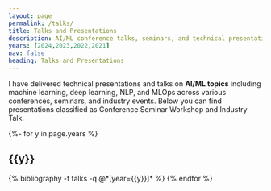 ```yaml
---
layout: page
permalink: /talks/
title: Talks and Presentations
description: AI/ML conference talks, seminars, and technical presentations
years: [2024,2023,2022,2021]
nav: false
heading: Talks and Presentations
---
```


<div class="publications">

I have delivered technical presentations and talks on <b>AI/ML topics</b> including machine learning, deep learning, NLP, and MLOps across various conferences, seminars, and industry events. Below you can find presentations classified as
<span class="badge badge-danger">Conference</span> <span class="badge badge-primary">Seminar</span> <span class="badge badge-warning">Workshop</span> and <span class="badge badge-light">Industry Talk</span>. 

{%- for y in page.years %}
  <h2 class="year">{{y}}</h2>
  {% bibliography -f talks -q @*[year={{y}}]* %}
{% endfor %}

</div>
